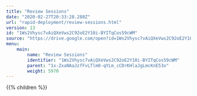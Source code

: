 ```yaml
---
title: "Review Sessions"
date: "2020-02-27T20:33:28.288Z"
url: "rapid-deployment/review-sessions.html"
version: 13
id: "1Ws2Vhysc7vAiQXeVws2C92oE2Y10i-BYITqCos59cWM"
source: "https://drive.google.com/open?id=1Ws2Vhysc7vAiQXeVws2C92oE2Y10i-BYITqCos59cWM"
menu:
    main:
        name: "Review Sessions"
        identifier: "1Ws2Vhysc7vAiQXeVws2C92oE2Y10i-BYITqCos59cWM"
        parent: "1x-ZxaNAaJzfFvLTlm0-qYLm_cCDrKHlaJgLmcKnE53o"
        weight: 5970
---
```

















{{% children %}}

